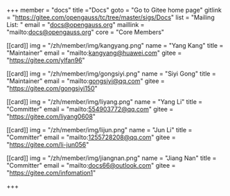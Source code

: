 +++
member = "docs"
title ="Docs"
goto = "Go to Gitee home page"
gitlink = "https://gitee.com/opengauss/tc/tree/master/sigs/Docs"
list = "Mailing List: "
email = "docs@opengauss.org"
maillink = "mailto:docs@opengauss.org"
core = "Core Members"


[[card]]
img = "/zh/member/img/kangyang.png"
name = "Yang Kang"
title = "Maintainer"
email = "mailto:kangyang@huawei.com"
gitee = "https://gitee.com/ylfan96"

[[card]]
img = "/zh/member/img/gongsiyi.png"
name = "Siyi Gong"
title = "Maintainer"
email = "mailto:gongsiyi@qq.com"
gitee = "https://gitee.com/gongsiyi150"

[[card]]
img = "/zh/member/img/liyang.png"
name = "Yang Li"
title = "Committer"
email = "mailto:554903772@qq.com"
gitee = "https://gitee.com/liyang0608"

[[card]]
img = "/zh/member/img/lijun.png"
name = "Jun Li"
title = "Committer"
email = "mailto:1255728208@qq.com"
gitee = "https://gitee.com/li-jun056"

[[card]]
img = "/zh/member/img/jiangnan.png"
name = "Jiang Nan"
title = "Committer"
email = "mailto:docs66@outlook.com"
gitee = "https://gitee.com/infomation1"

+++